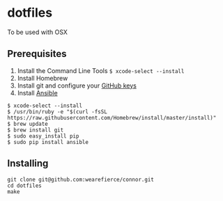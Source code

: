 # dotfiles

To be used with OSX

## Prerequisites

1. Install the Command Line Tools `$ xcode-select --install`
1. Install Homebrew
1. Install git and configure your [GitHub keys](https://help.github.com/articles/set-up-git/)
1. Install [Ansible](http://docs.ansible.com/ansible/intro_installation.html#latest-releases-via-apt-ubuntu)

```
$ xcode-select --install
$ /usr/bin/ruby -e "$(curl -fsSL https://raw.githubusercontent.com/Homebrew/install/master/install)"
$ brew update
$ brew install git
$ sudo easy_install pip
$ sudo pip install ansible
```
## Installing

```
git clone git@github.com:wearefierce/connor.git
cd dotfiles
make
```
